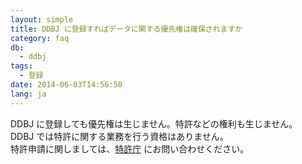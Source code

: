 ```yaml
---
layout: simple
title: DDBJ に登録すればデータに関する優先権は確保されますか
category: faq
db:
  - ddbj
tags: 
  - 登録
date: 2014-06-03T14:56:50
lang: ja
---
```


DDBJ に登録しても優先権は生じません。特許などの権利も生じません。    
DDBJ では特許に関する業務を行う資格はありません。    
特許申請に関しましては、[特許庁](https://www.jpo.go.jp/) にお問い合わせください。

